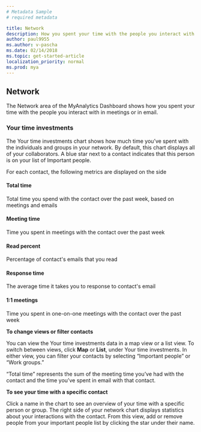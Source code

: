 ```yaml
---
# Metadata Sample
# required metadata

title: Network
description: How you spent your time with the people you interact with in meetings or in email. 
author: paul9955
ms.author: v-pascha
ms.date: 02/14/2018
ms.topic: get-started-article
localization_priority: normal 
ms.prod: mya
---
```


## Network 

The Network area of the MyAnalytics Dashboard shows how you spent your time with the people you interact with in meetings or in email.  

### Your time investments 

The Your time investments chart shows how much time you’ve spent with the individuals and groups in your network. By default, this chart displays all of your collaborators. A blue star next to a contact indicates that this person is on your list of Important people. 

For each contact, the following metrics are displayed on the side

#### Total time

Total time you spend with the contact over the past week, based on meetings and emails

#### Meeting time

Time you spent in meetings with the contact over the past week

#### Read percent

Percentage of contact's emails that you read

#### Response time

The average time it takes you to response to contact's email

#### 1:1 meetings

Time you spent in one-on-one meetings with the contact over the past week

**To change views or filter contacts**

You can view the Your time investments data in a map view or a list view. To switch between views, click **Map** or **List**, under Your time investments. In either view, you can filter your contacts by selecting “Important people” or “Work groups.” 

“Total time” represents the sum of the meeting time you’ve had with the contact and the time you’ve spent in email with that contact. 

**To see your time with a specific contact** 

Click a name in the chart to see an overview of your time with a specific person or group. The right side of your network chart displays statistics about your interactions with the contact. From this view, add or remove people from your important people list by clicking the star under their name. 
